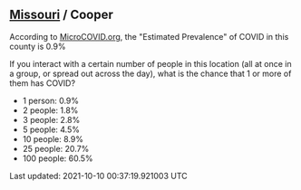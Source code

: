 
## [Missouri](/united-states/missouri) / Cooper

According to [MicroCOVID.org](http://microcovid.org),
the "Estimated Prevalence" of COVID in this county is 0.9%

If you interact with a certain number of people in this location
(all at once in a group, or spread out across the day), what is the chance that
1 or more of them has COVID?

- 1 person: 0.9%
- 2 people: 1.8%
- 3 people: 2.8%
- 5 people: 4.5%
- 10 people: 8.9%
- 25 people: 20.7%
- 100 people: 60.5%

Last updated: 2021-10-10 00:37:19.921003 UTC
